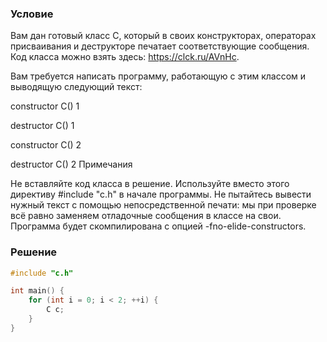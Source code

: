 ### Условие

Вам дан готовый класс C, который в своих конструкторах, операторах присваивания и деструкторе печатает соответствующие сообщения. Код класса можно взять здесь: https://clck.ru/AVnHc.

Вам требуется написать программу, работающую с этим классом и выводящую следующий текст:

constructor C() 1

destructor C() 1

constructor C() 2

destructor C() 2
Примечания

Не вставляйте код класса в решение. Используйте вместо этого директиву #include "c.h" в начале программы. Не пытайтесь вывести нужный текст с помощью непосредственной печати: мы при проверке всё равно заменяем отладочные сообщения в классе на свои. Программа будет скомпилирована с опцией -fno-elide-constructors. 
### Решение


```cpp
#include "c.h"

int main() {
    for (int i = 0; i < 2; ++i) {
        C c;
    }
}

```

